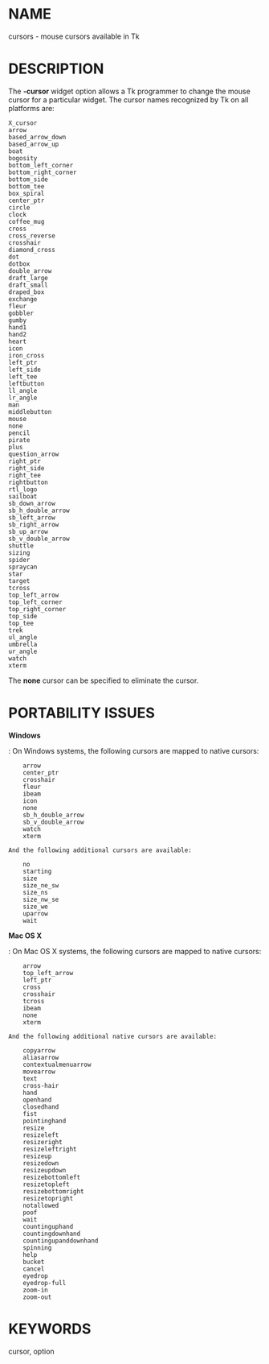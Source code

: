 # NAME

cursors - mouse cursors available in Tk

# DESCRIPTION

The **-cursor** widget option allows a Tk programmer to change the mouse
cursor for a particular widget. The cursor names recognized by Tk on all
platforms are:

    X_cursor
    arrow
    based_arrow_down
    based_arrow_up
    boat
    bogosity
    bottom_left_corner
    bottom_right_corner
    bottom_side
    bottom_tee
    box_spiral
    center_ptr
    circle
    clock
    coffee_mug
    cross
    cross_reverse
    crosshair
    diamond_cross
    dot
    dotbox
    double_arrow
    draft_large
    draft_small
    draped_box
    exchange
    fleur
    gobbler
    gumby
    hand1
    hand2
    heart
    icon
    iron_cross
    left_ptr
    left_side
    left_tee
    leftbutton
    ll_angle
    lr_angle
    man
    middlebutton
    mouse
    none
    pencil
    pirate
    plus
    question_arrow
    right_ptr
    right_side
    right_tee
    rightbutton
    rtl_logo
    sailboat
    sb_down_arrow
    sb_h_double_arrow
    sb_left_arrow
    sb_right_arrow
    sb_up_arrow
    sb_v_double_arrow
    shuttle
    sizing
    spider
    spraycan
    star
    target
    tcross
    top_left_arrow
    top_left_corner
    top_right_corner
    top_side
    top_tee
    trek
    ul_angle
    umbrella
    ur_angle
    watch
    xterm

The **none** cursor can be specified to eliminate the cursor.

# PORTABILITY ISSUES

**Windows**

:   On Windows systems, the following cursors are mapped to native
    cursors:

        arrow
        center_ptr
        crosshair
        fleur
        ibeam
        icon
        none
        sb_h_double_arrow
        sb_v_double_arrow
        watch
        xterm

    And the following additional cursors are available:

        no
        starting
        size
        size_ne_sw
        size_ns
        size_nw_se
        size_we
        uparrow
        wait

**Mac OS X**

:   On Mac OS X systems, the following cursors are mapped to native
    cursors:

        arrow
        top_left_arrow
        left_ptr
        cross
        crosshair
        tcross
        ibeam
        none
        xterm

    And the following additional native cursors are available:

        copyarrow
        aliasarrow
        contextualmenuarrow
        movearrow
        text
        cross-hair
        hand
        openhand
        closedhand
        fist
        pointinghand
        resize
        resizeleft
        resizeright
        resizeleftright
        resizeup
        resizedown
        resizeupdown
        resizebottomleft
        resizetopleft
        resizebottomright
        resizetopright
        notallowed
        poof
        wait
        countinguphand
        countingdownhand
        countingupanddownhand
        spinning
        help
        bucket
        cancel
        eyedrop
        eyedrop-full
        zoom-in
        zoom-out

# KEYWORDS

cursor, option

